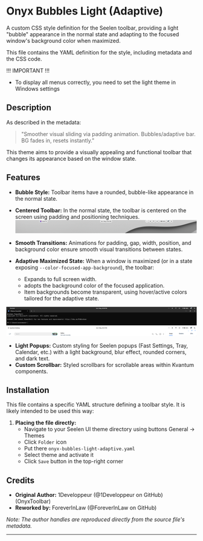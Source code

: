 # Onyx Bubbles Light (Adaptive)

A custom CSS style definition for the Seelen toolbar, providing a light "bubble" appearance in the normal state and adapting to the focused window's background color when maximized.

This file contains the YAML definition for the style, including metadata and the CSS code.

!!! IMPORTANT !!!
*   To display all menus correctly, you need to set the light theme in Windows settings

## Description

As described in the metadata:
> "Smoother visual sliding via padding animation. Bubbles/adaptive bar. BG fades in, resets instantly."

This theme aims to provide a visually appealing and functional toolbar that changes its appearance based on the window state.

## Features

*   **Bubble Style:** Toolbar items have a rounded, bubble-like appearance in the normal state.
*   **Centered Toolbar:** In the normal state, the toolbar is centered on the screen using padding and positioning techniques.
![default](https://github.com/ForeverInLaw/onyx-bubbles-light-adaptive/blob/main/default.png?raw=true)

*   **Smooth Transitions:** Animations for padding, gap, width, position, and background color ensure smooth visual transitions between states.
*   **Adaptive Maximized State:** When a window is maximized (or in a state exposing `--color-focused-app-background`), the toolbar:
    *   Expands to full screen width.
    *    adopts the background color of the focused application.
    *   Item backgrounds become transparent, using hover/active colors tailored for the adaptive state.

![dark themed](https://github.com/ForeverInLaw/onyx-bubbles-light-adaptive/blob/main/dark_themed.png?raw=true)
![light themed](https://github.com/ForeverInLaw/onyx-bubbles-light-adaptive/blob/main/light_themed.png?raw=true)

*   **Light Popups:** Custom styling for Seelen popups (Fast Settings, Tray, Calendar, etc.) with a light background, blur effect, rounded corners, and dark text.
*   **Custom Scrollbar:** Styled scrollbars for scrollable areas within Kvantum components.

## Installation

This file contains a specific YAML structure defining a toolbar style. It is likely intended to be used this way:

1.  **Placing the file directly:**
    *   Navigate to your Seelen UI theme directory using buttons General -> Themes
    *   Click `Folder` icon
    *   Put there `onyx-bubbles-light-adaptive.yaml`
    *   Select theme and activate it
    *   Click `Save` button in the top-right corner

## Credits

*   **Original Author:** 1Developpeur (@1Developpeur on GitHub) (OnyxToolbar)
*   **Reworked by:** ForeverInLaw (@ForeverInLaw on GitHub)

*Note: The author handles are reproduced directly from the source file's metadata.*

---
